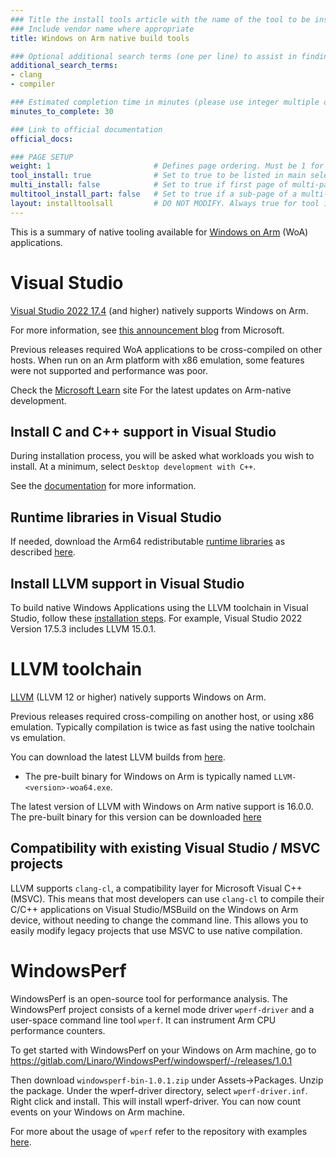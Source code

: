 ```yaml
---
### Title the install tools article with the name of the tool to be installed
### Include vendor name where appropriate
title: Windows on Arm native build tools

### Optional additional search terms (one per line) to assist in finding the article
additional_search_terms:
- clang
- compiler

### Estimated completion time in minutes (please use integer multiple of 5)
minutes_to_complete: 30

### Link to official documentation
official_docs: 

### PAGE SETUP
weight: 1                       # Defines page ordering. Must be 1 for first (or only) page.
tool_install: true              # Set to true to be listed in main selection page, else false
multi_install: false            # Set to true if first page of multi-page article, else false
multitool_install_part: false   # Set to true if a sub-page of a multi-page article, else false
layout: installtoolsall         # DO NOT MODIFY. Always true for tool install articles
---
```

This is a summary of native tooling available for [Windows on Arm](https://learn.microsoft.com/en-us/windows/arm/overview) (WoA) applications.

# Visual Studio

[Visual Studio 2022 17.4](https://learn.microsoft.com/en-us/visualstudio/install/visual-studio-on-arm-devices) (and higher) natively supports Windows on Arm.

For more information, see [this announcement blog](https://devblogs.microsoft.com/visualstudio/arm64-visual-studio-is-officially-here/) from Microsoft.

Previous releases required WoA applications to be cross-compiled on other hosts. When run on an Arm platform with x86 emulation, some features were not supported and performance was poor.

Check the [Microsoft Learn](https://learn.microsoft.com/en-us/windows/arm/overview) site For the latest updates on Arm-native development.

## Install C and C++ support in Visual Studio

During installation process, you will be asked what workloads you wish to install. At a minimum, select `Desktop development with C++`.

See the [documentation](https://learn.microsoft.com/en-us/cpp/build/vscpp-step-0-installation) for more information.

## Runtime libraries in Visual Studio

If needed, download the Arm64 redistributable [runtime libraries](https://aka.ms/vs/17/release/vc_redist.arm64.exe) as described [here](https://learn.microsoft.com/en-US/cpp/windows/latest-supported-vc-redist).

## Install LLVM support in Visual Studio

To build native Windows Applications using the LLVM toolchain in Visual Studio, follow these [installation steps](https://learn.microsoft.com/en-us/cpp/build/clang-support-msbuild?view=msvc-170#install-1). For example, Visual Studio 2022 Version 17.5.3 includes LLVM 15.0.1. 


# LLVM toolchain

[LLVM](https://llvm.org/) (LLVM 12 or higher) natively supports Windows on Arm.

Previous releases required cross-compiling on another host, or using x86 emulation. Typically compilation is twice as fast using the native toolchain vs emulation.

You can download the latest LLVM builds from [here](https://releases.llvm.org/download.html).
  - The pre-built binary for Windows on Arm is typically named `LLVM-<version>-woa64.exe`.

The latest version of LLVM with Windows on Arm native support is 16.0.0. The pre-built binary for this version can be downloaded [here](https://github.com/llvm/llvm-project/releases/download/llvmorg-16.0.0/LLVM-16.0.0-woa64.exe)

## Compatibility with existing Visual Studio / MSVC projects

LLVM supports `clang-cl`, a compatibility layer for Microsoft Visual C++ (MSVC). This means that most developers can use `clang-cl` to compile their C/C++ applications on Visual Studio/MSBuild on the Windows on Arm device, without needing to change the command line. This allows you to easily modify legacy projects that use MSVC to use native compilation.

# WindowsPerf

WindowsPerf is an open-source tool for performance analysis. The WindowsPerf project consists of a kernel mode driver `wperf-driver` and a user-space command line tool `wperf`. It can instrument Arm CPU performance counters. 	

To get started with WindowsPerf on your Windows on Arm machine, go to https://gitlab.com/Linaro/WindowsPerf/windowsperf/-/releases/1.0.1

Then download `windowsperf-bin-1.0.1.zip` under Assets->Packages. Unzip the package. Under the wperf-driver directory, select `wperf-driver.inf`. Right click and install. This will install wperf-driver. You can now count events on your Windows on Arm machine. 

For more about the usage of `wperf` refer to the repository with examples [here](https://gitlab.com/Linaro/WindowsPerf/windowsperf/-/blob/main/wperf/README.md#usage-of-wperf).

